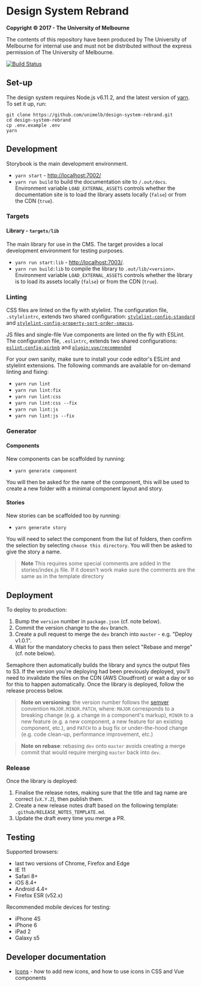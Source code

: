 # Design System Rebrand

**Copyright &copy; 2017 - The University of Melbourne**

The contents of this repository have been produced by The University of Melbourne for internal use and must not be distributed without the express permission of The University of Melbourne.

[![Build Status](https://semaphoreci.com/api/v1/projects/6a44d24e-e1db-4adc-a948-2e0a4ebb6b4c/1516302/badge.svg)](https://semaphoreci.com/unimelb/web-templates-2017)


## Set-up

The design system requires Node.js v6.11.2, and the latest version of [yarn](https://yarnpkg.com/en/). To set it up, run:

```
git clone https://github.com/unimelb/design-system-rebrand.git
cd design-system-rebrand
cp .env.example .env
yarn
```


## Development

Storybook is the main development environment.

- `yarn start` - [http://localhost:7002/](http://localhost:7002/)
- `yarn run build` to build the documentation site to `/.out/docs`. Environment variable `LOAD_EXTERNAL_ASSETS` controls whether the documentation site is to load the library assets locally (`false`) or from the CDN (`true`).

### Targets

#### Library - `targets/lib`

The main library for use in the CMS. The target provides a local development environment for testing purposes.

- `yarn run start:lib` - [http://localhost:7003/](http://localhost:7003/).
- `yarn run build:lib` to compile the library to `.out/lib/<version>`. Environment variable `LOAD_EXTERNAL_ASSETS` controls whether the library is to load its assets locally (`false`) or from the CDN (`true`).

### Linting

CSS files are linted on the fly with stylelint. The configuration file, `.stylelintrc`, extends two shared configuration: [`stylelint-config-standard`](https://github.com/stylelint/stylelint-config-standard) and [`stylelint-config-property-sort-order-smacss`](https://github.com/cahamilton/css-property-sort-order-smacss/blob/master/index.js).

JS files and single-file Vue components are linted on the fly with ESLint. The configuration file, `.eslintrc`, extends two shared configurations: [`eslint-config-airbnb`](https://github.com/airbnb/javascript/tree/master/packages/eslint-config-airbnb) and [`plugin:vue/recommended`](https://github.com/vuejs/eslint-plugin-vue)

For your own sanity, make sure to install your code editor's ESLint and stylelint extensions. The following commands are available for on-demand linting and fixing:

- `yarn run lint`
- `yarn run lint:fix`
- `yarn run lint:css`
- `yarn run lint:css --fix`
- `yarn run lint:js`
- `yarn run lint:js --fix`

### Generator

#### Components

New components can be scaffolded by running:

- `yarn generate component`

You will then be asked for the name of the component, this will be used to create a new folder with a minimal component layout and story.


#### Stories

New stories can be scaffolded too by running:

- `yarn generate story`

You will need to select the component from the list of folders, then confirm the selection by selecting `choose this directory`. You will then be asked to give the story a name.

> **Note** This requires some special comments are added in the stories/index.js file. If it doesn't work make sure the comments are the same as in the template directory


## Deployment

To deploy to production:

1. Bump the `version` number in `package.json` (cf. note below).
1. Commit the version change to the `dev` branch.
1. Create a pull request to merge the `dev` branch into `master` - e.g. "Deploy v1.0.1".
1. Wait for the mandatory checks to pass then select "Rebase and merge" (cf. note below).

Semaphore then automatically builds the library and syncs the output files to S3. If the version you're deploying had been previously deployed, you'll need to invalidate the files on the CDN (AWS Cloudfront) or wait a day or so for this to happen automatically. Once the library is deployed, follow the release process below.

> **Note on versioning**: the version number follows the [semver](http://semver.org/) convention `MAJOR.MINOR.PATCH`, where: `MAJOR` corresponds to a breaking change (e.g. a change in a component's markup), `MINOR` to a new feature (e.g. a new component, a new feature for an existing component, etc.), and `PATCH` to a bug fix or under-the-hood change (e.g. code clean-up, performance improvement, etc.)

> **Note on rebase**: rebasing `dev` onto `master` avoids creating a merge commit that would require merging `master` back into `dev`.

### Release

Once the library is deployed:

1. Finalise the release notes, making sure that the title and tag name are correct (`vX.Y.Z`), then publish them.
1. Create a new release notes draft based on the following template: `.github/RELEASE_NOTES_TEMPLATE.md`.
1. Update the draft every time you merge a PR.


## Testing

Supported browsers:
- last two versions of Chrome, Firefox and Edge
- IE 11
- Safari 8+
- iOS 8.4+
- Android 4.4+
- Firefox ESR (v52.x)

Recommended mobile devices for testing:
- iPhone 4S
- iPhone 6
- iPad 2
- Galaxy s5


## Developer documentation

- [Icons](docs/icons.md) - how to add new icons, and how to use icons in CSS and Vue components
